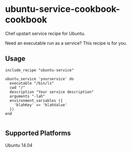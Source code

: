 # ubuntu-service-cookbook-cookbook

Chef upstart service recipe for Ubuntu. 

Need an executable run as a service? This recipe is for you.

## Usage

```
include_recipe "ubuntu-service"

ubuntu_service 'yourservice' do
  executable "/bin/ls"
  cwd "/"
  description "Your service description"
  arguments "-lah"
  environment_variables ({
    'blahKey' => 'blahValue'
  })
end


```

## Supported Platforms

Ubuntu 14.04
